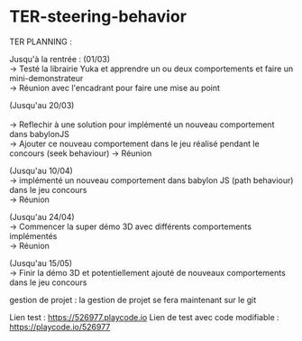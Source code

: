 # TER-steering-behavior

TER PLANNING : <br/>

Jusqu'à la rentrée : (01/03) <br/>
-> Testé la librairie Yuka et apprendre un ou deux comportements et faire un mini-demonstrateur <br/>
-> Réunion avec l'encadrant pour faire une mise au point <br/>

(Jusqu'au 20/03) <br/> <br/>
-> Reflechir à une solution pour implémenté un nouveau comportement dans babylonJS <br/>
-> Ajouter ce nouveau comportement dans le jeu réalisé pendant le concours (seek behaviour)
-> Réunion <br/>

(Jusqu'au 10/04) <br/>
-> implémenté un nouveau comportement dans babylon JS (path behaviour) dans le jeu concours <br/>
-> Réunion <br/>

(Jusqu'au 24/04) <br/>
-> Commencer la super démo 3D avec différents comportements implémentés <br/>
-> Réunion <br/>

(Jusqu'au 15/05) <br/>
-> Finir la démo 3D et potentiellement ajouté de nouveaux comportements dans le jeu concours <br/>

gestion de projet : la gestion de projet se fera maintenant sur le git

Lien test : https://526977.playcode.io
Lien de test avec code modifiable : https://playcode.io/526977

